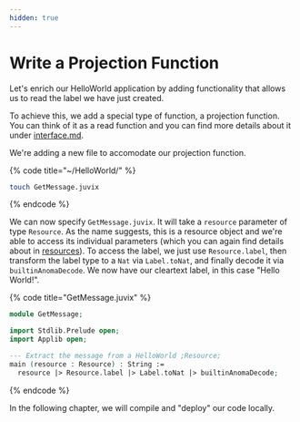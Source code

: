 ```yaml
---
hidden: true
---
```


# Write a Projection Function

Let's enrich our HelloWorld application by adding functionality that allows us to read the label we have just created.

To achieve this, we add a special type of function, a projection function. You can think of it as a read function and you can find more details about it under [interface.md](../../learn/applications/interface.md "mention").

We're adding a new file to accomodate our projection function.

{% code title="~/HelloWorld/" %}
```bash
touch GetMessage.juvix
```
{% endcode %}

We can now specify `GetMessage.juvix`. It will take a `resource` parameter of type `Resource`. As the name suggests, this is a resource object and we're able to access its individual parameters (which you can again find details about in [resources](../../learn/resources/ "mention")). To access the label, we just use `Resource.label`, then transform the label type to a `Nat` via `Label.toNat`, and finally decode it via `builtinAnomaDecode`. We now have our cleartext label, in this case "Hello World!".&#x20;

{% code title="GetMessage.juvix" %}
```agda
module GetMessage;

import Stdlib.Prelude open;
import Applib open;

--- Extract the message from a HelloWorld ;Resource;
main (resource : Resource) : String :=
  resource |> Resource.label |> Label.toNat |> builtinAnomaDecode;
```
{% endcode %}

In the following chapter, we will compile and "deploy" our code locally.
